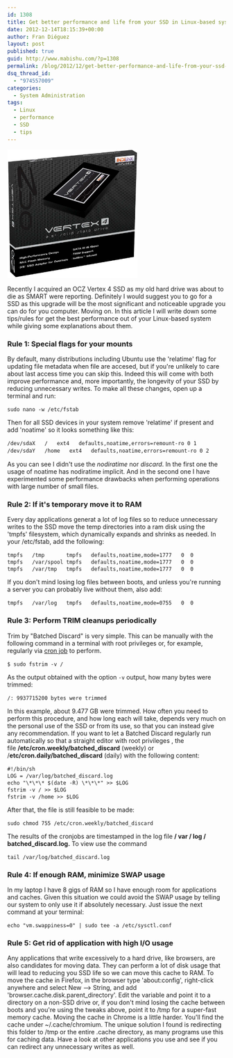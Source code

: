 ```yaml
---
id: 1308
title: Get better performance and life from your SSD in Linux-based systems
date: 2012-12-14T18:15:39+00:00
author: Fran Diéguez
layout: post
published: true
guid: http://www.mabishu.com/?p=1308
permalink: /blog/2012/12/get-better-performance-and-life-from-your-ssd-in-linux-based-systems/
dsq_thread_id:
  - "974557009"
categories:
  - System Administration
tags:
  - Linux
  - performance
  - SSD
  - tips
---
```


<img alt="OCZ Vertex 4" src="./ocz-vertex-4-256gb-ssd-sata-iii-3-6gbps-120k-max-iops-adapt_MLA-F-3249716722_102012.jpg" style="max-width: 300px" />

Recently I acquired an OCZ Vertex 4 SSD as my old hard drive was about to die as SMART were reporting. Definitely I would suggest you to go for a SSD as this upgrade will be the most significant and noticeable upgrade you can do for you computer. Moving on. In this article I will write down some tips/rules for get the best performance out of your Linux-based system while giving some explanations about them.

### Rule 1: Special flags for your mounts

By default, many distributions including Ubuntu use the 'relatime' flag for updating file metadata when file are accesed, but if you're unlikely to care about last access time you can skip this. Indeed this will come with both improve performance and, more importantly, the longevity of your SSD by reducing unnecessary writes. To make all these changes, open up a terminal and run:

```
sudo nano -w /etc/fstab
```

Then for all SSD devices in your system remove 'relatime' if present and add 'noatime' so it looks something like this:

```bash
/dev/sdaX   /   ext4   defaults,noatime,errors=remount-ro 0 1
/dev/sdaY   /home   ext4   defaults,noatime,errors=remount-ro 0 2
```

As you can see I didn't use the _nodiratime_ nor _discard_. In the first one the usage of noatime has nodiratime implicit. And in the second one I have experimented some performance drawbacks when performing operations with large number of small files.

### Rule 2: If it's temporary move it to RAM

Every day applications generat a lot of log files so to reduce unnecessary writes to the SSD move the temp directories into a ram disk using the 'tmpfs' filesystem, which dynamically expands and shrinks as needed. In your /etc/fstab, add the following:

```
tmpfs   /tmp       tmpfs   defaults,noatime,mode=1777   0  0
tmpfs   /var/spool tmpfs   defaults,noatime,mode=1777   0  0
tmpfs   /var/tmp   tmpfs   defaults,noatime,mode=1777   0  0
```

If you don't mind losing log files between boots, and unless you're running a server you can probably live without them, also add:

```
tmpfs   /var/log   tmpfs   defaults,noatime,mode=0755   0  0
```
### Rule 3: Perform TRIM cleanups periodically

Trim by "Batched Discard" is very simple. This can be manually with the following command in a terminal with root privileges or, for example, regularly via <a href="http://en.wikipedia.org/wiki/Cron">cron job</a> to perform.

```
$ sudo fstrim -v /
```

As the output obtained with the option `-v` output, how many bytes were trimmed:

```
/: 9937715200 bytes were trimmed
```

In this example, about 9.477 GB were trimmed. How often you need to perform this procedure, and how long each will take, depends very much on the personal use of the SSD or from its use, so that you can instead give any recommendation. If you want to let a Batched Discard regularly run automatically so that a straight editor with root privileges , the file **/etc/cron.weekly/batched_discard** (weekly) or /**etc/cron.daily/batched_discard** (daily) with the following content:

```
#!/bin/sh
LOG = /var/log/batched_discard.log
echo "\*\*\* $(date -R) \*\*\*" >> $LOG
fstrim -v / >> $LOG
fstrim -v /home >> $LOG
```

After that, the file is still feasible to be made:

```
sudo chmod 755 /etc/cron.weekly/batched_discard
```

The results of the cronjobs are timestamped in the log file **/ var / log / batched_discard.log.** To view use the command

```
tail /var/log/batched_discard.log
```

### Rule 4: If enough RAM, minimize SWAP usage

In my laptop I have 8 gigs of RAM so I have enough room for applications and caches. Given this situation we could avoid the SWAP usage by telling our system to only use it if absolutely necessary. Just issue the next command at your terminal:

```
echo "vm.swappiness=0" | sudo tee -a /etc/sysctl.conf
```

### Rule 5: Get rid of application with high I/O usage

Any applications that write excessively to a hard drive, like browsers, are also candidates for moving data. They can perform a lot of disk usage that will lead to reducing you SSD life so we can move this cache to RAM. To move the cache in Firefox, in the browser type 'about:config', right-click anywhere and select New --> String, and add 'browser.cache.disk.parent_directory'. Edit the variable and point it to a directory on a non-SSD drive or, if you don't mind losing the cache between boots and you're using the tweaks above, point it to /tmp for a super-fast memory cache. Moving the cache in Chrome is a little harder. You'll find the cache under ~/.cache/chromium. The unique solution I found is redirecting this folder to /tmp or the entire .cache directory, as many programs use this for caching data. Have a look at other applications you use and see if you can redirect any unnecessary writes as well.

